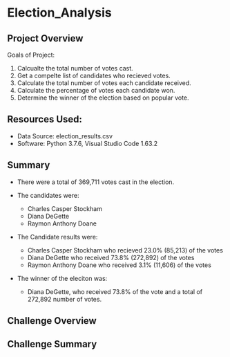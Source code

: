 # Election_Analysis

## Project Overview

Goals of Project:

1. Calcualte the total number of votes cast. 
2. Get a compelte list of candidates who recieved votes. 
3. Calculate the total number of votes each candidate received. 
4. Calculate the percentage of votes each candidate won. 
5. Determine the winner of the election based on popular vote. 

## Resources Used:

- Data Source: election_results.csv
- Software: Python 3.7.6, Visual Studio Code 1.63.2

## Summary
- There were a total of 369,711 votes cast in the election. 
- The candidates were:
    - Charles Casper Stockham
    - Diana DeGette
    - Raymon Anthony Doane

- The Candidate results were:
    - Charles Casper Stockham who recieved 23.0% (85,213) of the votes
    - Diana DeGette who received 73.8% (272,892) of the votes
    - Raymon Anthony Doane who received 3.1% (11,606) of the votes

- The winner of the eleciton was:
    - Diana DeGette, who received 73.8% of the vote and a total of 272,892 number of votes. 

## Challenge Overview

## Challenge Summary
